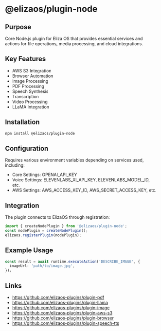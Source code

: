 # @elizaos/plugin-node

## Purpose
Core Node.js plugin for Eliza OS that provides essential services and actions for file operations, media processing, and cloud integrations.

## Key Features
- AWS S3 Integration
- Browser Automation
- Image Processing
- PDF Processing
- Speech Synthesis
- Transcription
- Video Processing
- LLaMA Integration

## Installation
```bash
npm install @elizaos/plugin-node
```

## Configuration
Requires various environment variables depending on services used, including:
- Core Settings: OPENAI_API_KEY
- Voice Settings: ELEVENLABS_XI_API_KEY, ELEVENLABS_MODEL_ID, etc.
- AWS Settings: AWS_ACCESS_KEY_ID, AWS_SECRET_ACCESS_KEY, etc.

## Integration
The plugin connects to ElizaOS through registration:
```typescript
import { createNodePlugin } from '@elizaos/plugin-node';
const nodePlugin = createNodePlugin();
elizaos.registerPlugin(nodePlugin);
```

## Example Usage
```typescript
const result = await runtime.executeAction('DESCRIBE_IMAGE', {
  imageUrl: 'path/to/image.jpg',
});
```

## Links
- https://github.com/elizaos-plugins/plugin-pdf
- https://github.com/elizaos-plugins/plugin-llama
- https://github.com/elizaos-plugins/plugin-image
- https://github.com/elizaos-plugins/plugin-aws-s3
- https://github.com/elizaos-plugins/plugin-browser
- https://github.com/elizaos-plugins/plugin-speech-tts
